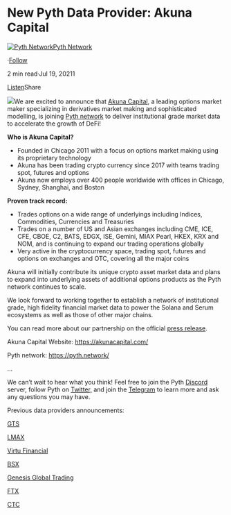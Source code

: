 New Pyth Data Provider: Akuna Capital
=====================================

[![Pyth Network](https://miro.medium.com/v2/resize:fill:88:88/1*rdK3rHcWpkge6BRQRIwBjA.jpeg)](/?source=post_page-----fc254c03dd35--------------------------------)[Pyth Network](/?source=post_page-----fc254c03dd35--------------------------------)

·[Follow](https://medium.com/m/signin?actionUrl=https%3A%2F%2Fmedium.com%2F_%2Fsubscribe%2Fuser%2Ff55fccc0ad62&operation=register&redirect=https%3A%2F%2Fpythnetwork.medium.com%2Fnew-pyth-data-provider-akuna-capital-fc254c03dd35&user=Pyth+Network&userId=f55fccc0ad62&source=post_page-f55fccc0ad62----fc254c03dd35---------------------post_header-----------)

2 min read·Jul 19, 20211

[Listen](https://medium.com/m/signin?actionUrl=https%3A%2F%2Fmedium.com%2Fplans%3Fdimension%3Dpost_audio_button%26postId%3Dfc254c03dd35&operation=register&redirect=https%3A%2F%2Fpythnetwork.medium.com%2Fnew-pyth-data-provider-akuna-capital-fc254c03dd35&source=-----fc254c03dd35---------------------post_audio_button-----------)Share

![](https://miro.medium.com/v2/resize:fit:1400/1*vboqRbFYnvMs4snbWxCGVQ.png)We are excited to announce that [Akuna Capital](https://akunacapital.com/), a leading options market maker specializing in derivatives market making and sophisticated modelling, is joining [Pyth network](https://pyth.network/) to deliver institutional grade market data to accelerate the growth of DeFi!

**Who is Akuna Capital?**

* Founded in Chicago 2011 with a focus on options market making using its proprietary technology
* Akuna has been trading crypto currency since 2017 with teams trading spot, futures and options
* Akuna now employs over 400 people worldwide with offices in Chicago, Sydney, Shanghai, and Boston

**Proven track record:**

* Trades options on a wide range of underlyings including Indices, Commodities, Currencies and Treasuries
* Trades on a number of US and Asian exchanges including CME, ICE, CFE, CBOE, C2, BATS, EDGX, ISE, Gemini, MIAX Pearl, HKEX, KRX and NOM, and is continuing to expand our trading operations globally
* Very active in the cryptocurrency space, trading spot, futures and options on exchanges and OTC, covering all the major coins

Akuna will initially contribute its unique crypto asset market data and plans to expand into underlying assets of additional options products as the Pyth network continues to scale.

We look forward to working together to establish a network of institutional grade, high fidelity financial market data to power the Solana and Serum ecosystems as well as those of other major chains.

You can read more about our partnership on the official [press release](https://www.businesswire.com/news/home/20210719005212/en/).

Akuna Capital Website: <https://akunacapital.com/>

Pyth network: <https://pyth.network/>

…

We can’t wait to hear what you think! Feel free to join the Pyth [Discord](https://discord.gg/Ff2XDydUhu) server, follow Pyth on [Twitter,](https://twitter.com/PythNetwork) and join the [Telegram](https://t.me/Pyth_Network) to learn more and ask any questions you may have.

Previous data providers announcements:

[GTS](/new-pyth-data-provider-gts-555c4d0e362b)

[LMAX](/new-pyth-data-provider-lmax-dd05264d1a16)

[Virtu Financial](/new-pyth-data-provider-virtu-financial-ed09143f44d5)

[BSX](/new-pyth-data-provider-the-bermuda-stock-exchange-ccf3c04bd430)

[Genesis Global Trading](/new-pyth-data-provider-genesis-global-trading-dcd8ec97bffd)

[FTX](/new-pyth-data-provider-ftx-6a2cfdeffd02)

[CTC](/new-pyth-data-provider-chicago-trading-company-64a457340443)

